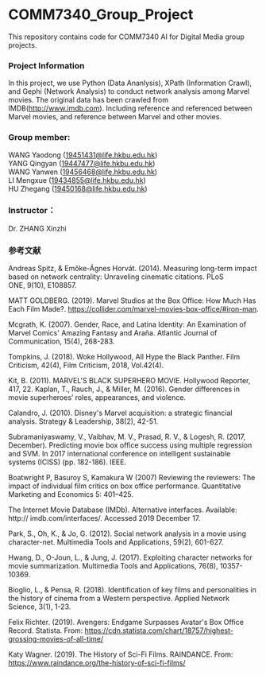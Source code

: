 # COMM7340_Group_Project
This repository contains code for COMM7340 AI for Digital Media group projects.

### Project Information
In this project, we use Python (Data Ananlysis), XPath (Information Crawl), and Gephi (Network Analysis) to conduct network analysis among Marvel movies. The original data has been crawled from IMDB(http://www.imdb.com). Including reference and referenced between Marvel movies, and reference between Marvel and other movies.

### Group member:<br/>           
WANG Yaodong (19451431@life.hkbu.edu.hk)<br/>
YANG Qingyan (19447477@life.hkbu.edu.hk)<br/>
WANG Yanwen (19456468@life.hkbu.edu.hk)<br/>
LI Mengxue (19434855@life.hkbu.edu.hk)<br/>
HU Zhegang (19450168@life.hkbu.edu.hk)<br/>

### Instructor：
Dr. ZHANG Xinzhi

### 参考文献

Andreas Spitz, & Emőke-Ágnes Horvát. (2014). Measuring long-term impact based on network centrality: Unraveling cinematic citations. PLoS ONE, 9(10), E108857.

MATT GOLDBERG. (2019). Marvel Studios at the Box Office: How Much Has Each Film Made?. https://collider.com/marvel-movies-box-office/#iron-man.

Mcgrath, K. (2007). Gender, Race, and Latina Identity: An Examination of Marvel Comics' Amazing Fantasy and Araña. Atlantic Journal of Communication, 15(4), 268-283.

Tompkins, J. (2018). Woke Hollywood, All Hype the Black Panther. Film Criticism, 42(4), Film Criticism, 2018, Vol.42(4).

Kit, B. (2011). MARVEL'S BLACK SUPERHERO MOVIE. Hollywood Reporter, 417, 22.
Kaplan, T., Rauch, J., & Miller, M. (2016). Gender differences in movie superheroes’ roles, appearances, and violence.

Calandro, J. (2010). Disney's Marvel acquisition: a strategic financial analysis. Strategy & Leadership, 38(2), 42-51.

Subramaniyaswamy, V., Vaibhav, M. V., Prasad, R. V., & Logesh, R. (2017, December). Predicting movie box office success using multiple regression and SVM. In 2017 international conference on intelligent sustainable systems (ICISS) (pp. 182-186). IEEE.

Boatwright P, Basuroy S, Kamakura W (2007) Reviewing the reviewers: The impact of individual film critics on box office performance. Quantitative Marketing and Economics 5: 401–425.

The Internet Movie Database (IMDb). Alternative interfaces. Available: http:// imdb.com/interfaces/. Accessed 2019 December 17.

Park, S., Oh, K., & Jo, G. (2012). Social network analysis in a movie using character-net. Multimedia Tools and Applications, 59(2), 601-627.

Hwang, D., O-Joun, L., & Jung, J. (2017). Exploiting character networks for movie summarization. Multimedia Tools and Applications, 76(8), 10357-10369.

Bioglio, L., & Pensa, R. (2018). Identification of key films and personalities in the history of cinema from a Western perspective. Applied Network Science, 3(1), 1-23.

Felix Richter. (2019). Avengers: Endgame Surpasses Avatar's Box Office Record. Statista. From: https://cdn.statista.com/chart/18757/highest-grossing-movies-of-all-time/

Katy Wagner. (2019). The History of Sci-Fi Films. RAINDANCE. From: https://www.raindance.org/the-history-of-sci-fi-films/
